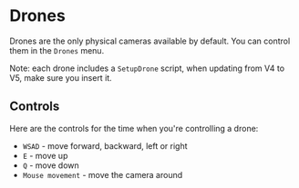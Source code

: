 # Drones

Drones are the only physical cameras available by default. You can control them in the `Drones` menu.

Note: each drone includes a `SetupDrone` script, when updating from V4 to V5, make sure you insert it.

## Controls

Here are the controls for the time when you're controlling a drone:

* `WSAD` - move forward, backward, left or right
* `E` - move up
* `Q` - move down
* `Mouse movement` - move the camera around